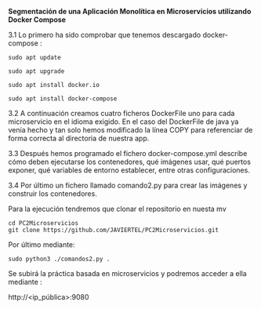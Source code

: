**Segmentación de una Aplicación Monolítica en Microservicios utilizando Docker Compose**

3.1 Lo primero ha sido comprobar que tenemos descargado docker-compose :
```
sudo apt update 

sudo apt upgrade 

sudo apt install docker.io 

sudo apt install docker-compose 
```
3.2 A continuación creamos cuatro ficheros DockerFile uno para cada microservicio en el idioma exigido. En el caso del DockerFile de java ya venía hecho y tan solo hemos modificado la línea COPY para referenciar de forma correcta al directoria de nuestra app. 

3.3 Después hemos programado el fichero docker-compose.yml describe cómo deben ejecutarse los contenedores, qué imágenes usar, qué puertos exponer, qué variables de entorno establecer, entre otras configuraciones. 

3.4 Por último un fichero llamado comando2.py para crear las imágenes y construir los contenedores. 

Para la ejecución tendremos que clonar el repositorio en nuesta mv
```
cd PC2Microservicios
git clone https://github.com/JAVIERTEL/PC2Microservicios.git 
```
Por último mediante:
```
sudo python3 ./comandos2.py . 
```
Se subirá la práctica basada en microservicios y podremos acceder a ella mediante : 

http://<ip_pública>:9080 




 
